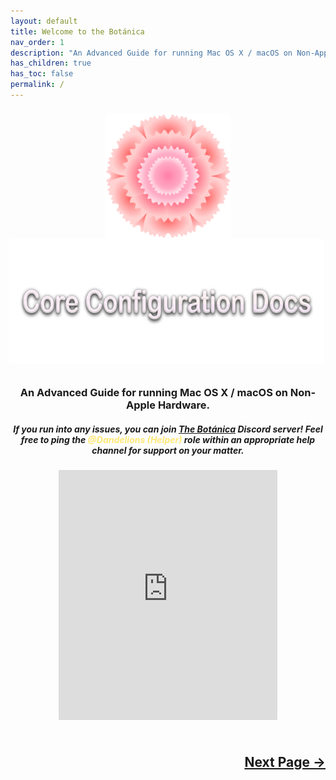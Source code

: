 ```yaml
---
layout: default
title: Welcome to the Botánica
nav_order: 1
description: "An Advanced Guide for running Mac OS X / macOS on Non-Apple Hardware."
has_children: true
has_toc: false
permalink: /
---
```


<style>
  .alignment_img {
    position: relative;
    top: +7px;
    left: 0px;
  }

  .alignment_img_alt {
    position: relative;
    bottom: +10px;
    left: -2px;
  }

  .tagline {
      text-align: center;
      top: -65px;
  }

  .welcome-text {
      text-align: center;
      top: -20px;
  }

  .help-text {
      text-align: center;
      top: -50px;
  }

  .requirements {
      text-align: center;
      top: -35px;
  }

  .support {
      text-align: center;
      top: -20px;
  }

  .next-button-container {
      text-align: right;
    }

  .next-button {
      top: 0px;
      bottom: 0px;
      left: 0px;
      right: 0px;
  }
</style>

<p align="center">
  <img src="./assets/Carnations/Carnations_logo_1000px.png" alt="A Carnation drawn by Cerbis for Carnations Botanica. It features a 2D Vector styled Pinkish Carnation with gradients between the petals." width="40%" height="40%" class="alignment_img">
</p>

<p align="center">
  <img width="650" height="200" src="./assets/Headers/Header-Title.png" alt="Core Configuration Docs" class="alignment_img_alt">
</p>

<h3 class="tagline">An Advanced Guide for running Mac OS X / macOS on Non-Apple Hardware.</h3>
<h5 class="help-text">If you run into any issues, you can join <a href="">The Botánica</a> Discord server! Feel free to ping the <span style="color: #ffe875;">@Dandelions (Helper)</span> role within an appropriate help channel for support on your matter.</h5>
<div style="display: flex; justify-content: center; align-items: center;">
    <iframe src="https://discord.com/widget?id=1256314323240882236&theme=dark" width="350" height="400" allowtransparency="true" frameborder="0" sandbox="allow-popups allow-popups-to-escape-sandbox allow-same-origin allow-scripts"></iframe>
</div>

<h2 align="center">
  <br>
  <div class="next-button-container">
  <a class="next-button" href="docs/01-WelcomeArea/01-AboutTheDocs.html">Next Page &rarr;</a>
  </div>
  <br>
</h2>
